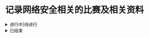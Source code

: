 # 记录网络安全相关的比赛及相关资料

<details>
 <summary>进行中|待进行</summary>  
  
    
</details>

<details>
<summary>已结束</summary>

1. 天池.ICDAR2023.阿里安全.挑战赛：篡改文本检测 [[赛道1](https://tianchi.aliyun.com/competition/entrance/532048/introduction)][[赛道二](https://tianchi.aliyun.com/competition/entrance/532052/introduction)]，**已结束**，赛事：20230215~20230331
2. 天池 . 天池 . 阿里云webshell文本检测大赛 [[赛事官网](https://tianchi.aliyun.com/competition/entrance/532035/introduction)]，**已结束**，初赛：2022.10.24~2022.11.25  

3. <details>
    <summary>DataCon.大数据安全分析竞赛，**已结束**，2022.12.01~2022.12.10</summary>
 
    * [赛事官网](https://datacon.qianxin.com/datacon2022) 
 
    1. 大数据平台安全事件检测与分类识别赛题[[二等奖方案](https://mp.weixin.qq.com/s/TSplLF1t7mG_YJaNMqCxQg)]
    2. 大数据平台安全事件检测与分类识别赛题[[三等奖方案](https://mp.weixin.qq.com/s/MAG1TixW5rE6X6v8ujirfA)]
    3. 大数据平台安全事件检测与分类识别赛题[[三等奖方案](https://mp.weixin.qq.com/s/j4cPpNAZElYHWDA-yhGxaA)]
    4. 基于人工智能的漏洞数据分类[[一等奖方案](https://mp.weixin.qq.com/s/qahwc8w5FWVP7EBvac81jA)]
    5. 基于人工智能的漏洞数据分类[[二等奖方案](https://mp.weixin.qq.com/s/1u3vr-Hkeu3vrmZn62HF7w)]
    6. 基于人工智能的漏洞数据分类[[三等奖放啊](https://mp.weixin.qq.com/s/J5Dx6EFsh5dQwpK7jwRXtA)]
    7. web攻击检测分类与识别[[rank23代码](https://github.com/XFR1998/CCF-BDCI2022-Web-Attack-Detection-and-Classification)]
  
   </details>
4. DataFountain.Web攻击检测与分类识别 [[赛事官网](https://www.datafountain.cn/competitions/596)]，**已结束**， 2022.8.20~2022.11.18
5. DataFountain.大数据平台安全事件检测与分类识别 [[赛事官网](https://www.datafountain.cn/competitions/595)]，**已结束**，2022.8.20~2022.11
6. DataFountain.基于人工智能的漏洞数据分类 [[赛事官网](https://www.datafountain.cn/competitions/594)]，**已结束**，2022.8.20~2022.11
7. DataFountain.Linux跨平台二进制函数识别 [[赛事官网](https://www.datafountain.cn/competitions/593)]，**已结束**，2022.8.20~2022.11
</details>
